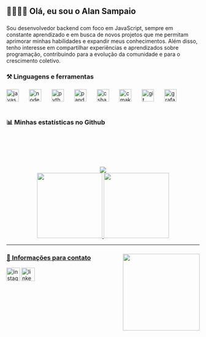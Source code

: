 <h2 align="left">🧑🏻‍💻👋  Olá, eu sou o Alan Sampaio</h2>

###
<div>
  <p align="left">Sou desenvolvedor backend com foco em JavaScript, sempre em constante aprendizado e em busca de novos projetos que me permitam aprimorar minhas habilidades e expandir meus conhecimentos. Além disso, tenho interesse em compartilhar experiências e aprendizados sobre programação, contribuindo para a evolução da comunidade e para o crescimento coletivo.</p>
</div>

<h3 align="left">⚒️ Linguagens e ferramentas</h3>

###

<div align="left">
  <img src="https://cdn.jsdelivr.net/gh/devicons/devicon/icons/javascript/javascript-original.svg" height="32" alt="javascript logo"  />
  <img width="19" />
  <img src="https://cdn.jsdelivr.net/gh/devicons/devicon/icons/nodejs/nodejs-original.svg" height="32" alt="nodejs logo"  />
  <img width="19" />
  <img src="https://cdn.jsdelivr.net/gh/devicons/devicon/icons/python/python-original.svg" height="32" alt="python logo"  />
  <img width="19" />
  <img src="https://cdn.jsdelivr.net/gh/devicons/devicon/icons/pandas/pandas-original.svg" height="32" alt="pandas logo"  />
  <img width="19" />
  <img src="https://cdn.jsdelivr.net/gh/devicons/devicon/icons/csharp/csharp-original.svg" height="32" alt="csharp logo"  />
  <img width="19" />
  <img src="https://cdn.jsdelivr.net/gh/devicons/devicon/icons/cmake/cmake-original.svg" height="32" alt="cmake logo"  />
  <!-- <img width="19" />
  <img src="https://cdn.jsdelivr.net/gh/devicons/devicon/icons/raspberrypi/raspberrypi-original.svg" height="32" alt="raspberrypi logo"  /> -->
  <img width="19" />
  <img src="https://cdn.jsdelivr.net/gh/devicons/devicon/icons/git/git-original.svg" height="32" alt="git logo"  />
  <img width="19" />
  <img src="https://cdn.jsdelivr.net/gh/devicons/devicon/icons/grafana/grafana-original.svg" height="32" alt="grafana logo"  />
</div>

<br>

<h3 align="left">📊 Minhas estatísticas no Github</h3>

###

<div align="center" style="margin-top:100px" >
  <img src="https://visitor-badge.laobi.icu/badge?page_id=s4mpa10.s4mpa10&"/>
</div>

<div align="center">
  <a href="https://github.com/s4mpa10">
  <img height="170em" src="https://github-readme-stats.vercel.app/api?username=s4mpa10&show_icons=true&theme=github_dark&include_all_commits=true&count_private=true"/>
  <img height="170em" src="https://github-readme-stats.vercel.app/api/top-langs/?username=s4mpa10&layout=compact&lagns_count=16&card_width=375&theme=github_dark"/>
</div>

<hr>

<div>
  <img align="right" height="200" src="https://i.pinimg.com/originals/f4/6c/ac/f46caceaa923268d9f1590d53a34b153.gif" />
  <h3 align="left">📲 Informações para contato</h3>
</div>

<div align="left">
  <a href="https://www.instagram.com/alansampaio.dev"><img src="https://img.shields.io/static/v1?message=Instagram&logo=instagram&label=&color=E4405F&logoColor=white&labelColor=&style=for-the-badge" height="35" alt="instagram logo"/></a>
  <!-- <img src="https://img.shields.io/static/v1?message=Gmail&logo=gmail&label=&color=D14836&logoColor=white&labelColor=&style=for-the-badge" height="35" alt="gmail logo"  /> -->
  <a href="https://www.linkedin.com/in/alan-sampaio-3a543a276/"><img src="https://img.shields.io/static/v1?message=LinkedIn&logo=linkedin&label=&color=0077B5&logoColor=white&labelColor=&style=for-the-badge" height="35" alt="linkedin logo"  /></a>
</div>

###


<!-- <br clear="both">

<picture>
  <source media="(prefers-color-scheme: dark)" srcset="https://raw.githubusercontent.com/s4mpa10/s4mpa10/output/pacman-contribution-graph-dark.svg">
  <source media="(prefers-color-scheme: light)" srcset="https://raw.githubusercontent.com/s4mpa10/s4mpa10/output/pacman-contribution-graph.svg">
  <img alt="pacman contribution graph" src="https://raw.githubusercontent.com/s4mpa10/s4mpa10/output/pacman-contribution-graph.svg">
</picture> -->
